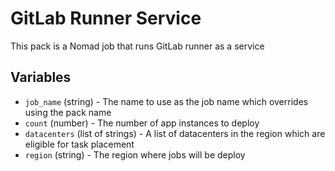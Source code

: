 # GitLab Runner Service

This pack is a Nomad job that runs GitLab runner as a service

## Variables

- `job_name` (string) -  The name to use as the job name which overrides using the pack name
- `count` (number) - The number of app instances to deploy
- `datacenters` (list of strings) - A list of datacenters in the region which are eligible for task placement
- `region` (string) - The region where jobs will be deploy
